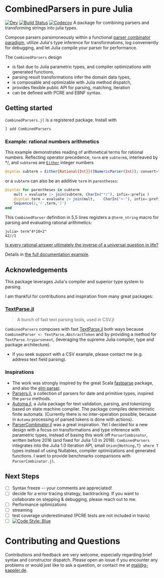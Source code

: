 
# CombinedParsers in pure Julia
<!-- [![Stable](https://img.shields.io/badge/docs-stable-blue.svg)](https://gkappler.github.io/CombinedParsers.jl/stable) -->
[![Dev](https://img.shields.io/badge/docs-dev-blue.svg)](https://gkappler.github.io/CombinedParsers.jl/dev)
[![Build Status](https://travis-ci.org/gkappler/CombinedParsers.jl.svg?branch=master)](https://travis-ci.com/github/gkappler/CombinedParsers.jl)
[![Codecov](https://codecov.io/gh/gkappler/CombinedParsers.jl/branch/master/graph/badge.svg)](https://codecov.io/gh/gkappler/CombinedParsers.jl)
A package for combining parsers and transforming strings into julia types.

Compose parsers parsimoneously within a functional [parser combinator paradigm](https://en.wikipedia.org/wiki/Parser_combinator),
utilize Julia's type inference for transformations,
log conveniently for debugging, and let Julia compile your parser for performance.

The `CombinedParsers` design 
- is fast due to Julia parametric types, and compiler optimizations with generated functions,
- parsing result transformations infer the domain data types,
- is composable and optimizable with Julia method dispatch,
- provides flexible public API for parsing, matching, iteration
- can be defined with PCRE and EBNF syntax.


## Getting started
`CombinedParsers.jl` is a registered package.
Install with
```julia
] add CombinedParsers
```

### Example: rational numbers arithmetics
This example demonstrates reading of arithmetical terms for rational numbers.
Reflecting operator precedence, `term` are `subterm`s, interleaved by */, 
and `subterm`s are [`Either`](@ref) integer numbers 
```julia
@syntax subterm = Either{Rational{Int}}([NumericParser(Int)]; convert=true)
```
or a `subterm` can also be an additive `term` in `parentheses`:
```julia
@syntax for parentheses in subterm
    mult = evaluate |> join(subterm, CharIn("*/"), infix=:prefix )
    @syntax term = evaluate |> join(mult,    CharIn("+-"), infix=:prefix )
    Sequence(2,'(',term,')')
end
```

This `CombinedParser` definition in 5,5 lines registers a `@term_string` macro for parsing and evaluating rational arithmetics:
```jldoctest
julia> term"4*10+2"
42//1
```

[Is every rational answer ultimately the inverse of a universal question in life?](https://en.wikipedia.org/wiki/Phrases_from_The_Hitchhiker%27s_Guide_to_the_Galaxy#Answer_to_the_Ultimate_Question_of_Life,_the_Universe,_and_Everything_(42))


Details in [the full documentation example](https://gkappler.github.io/CombinedParsers.jl/dev/man/example-arithmetic).

## Acknowledgements
This package leverages Julia's compiler and superior type system to parsing.

I am thankful for contributions and inspiration from many great packages:
### [TextParse.jl](https://github.com/queryverse/TextParse.jl)
> A bunch of fast text parsing tools, used in CSV.jl

`CombinedParsers` composes with fast
[TextParse.jl](https://github.com/queryverse/TextParse.jl) both ways 
because `CombinedParser <: TextParse.AbstractToken`
and by providing a method for `TextParse.tryparsenext`,
(leveraging the supreme Julia compiler, type and package architecture).

- If you seek support with a CSV example, please contact me (e.g. address text field parsing).

### Inspirations

- The work was strongly inspired by the great Scala [fastparse](https://github.com/lihaoyi/fastparse) package, and also the [elm parser](https://package.elm-lang.org/packages/elm/parser/latest/).
- [Parsers.jl](https://github.com/JuliaData/Parsers.jl), a collection of parsers for date and primitive types, inspired the `parse` methods.
- [Automa.jl](https://github.com/BioJulia/Automa.jl), a Julia package for text validation, parsing, and tokenizing based on state machine compiler.  The package compiles deterministic finite automata.  (Currently there is no inter-operation possible, because in `Automa` processing of parsed tokens is done with actions).
- [ParserCombinator.jl](https://github.com/andrewcooke/ParserCombinator.jl) was a great inspiration.
  Yet I decided for a new design with a focus on transformations and type inference with parametric types, instead of basing this work off `ParserCombinator`, written before 2016 (and fixed for Julia 1.0 in 2018).
  `CombinedParsers` integrates into the Julia 1.0 Iteration API, small `Union{Nothing,T} where T` types instead of using Nullables, compiler optimizations and generated functions.
  I want to provide benchmarks comparisons with `ParserCombinator.jl`.

## Next Steps
- [ ] Syntax freeze -- your comments are appreciated!
- [ ] decide for a error tracing strategy, backtracking. If you want to collaborate on stepping & debugging, please reach out to me.
- [ ] Performance optimizations
- [ ] streaming
- [ ] test coverage underestimated (PCRE tests are not included in travis)
- [ ] [![Code Style: Blue](https://img.shields.io/badge/code%20style-blue-4495d1.svg)](https://github.com/invenia/BlueStyle)

# Contributing and Questions
Contributions and feedback are very welcome, 
especially regarding brief syntax and constructor dispatch. 
Please open an issue if you encounter any problems or would just like to ask a question,
or contact me at mail@g-kappler.de.


